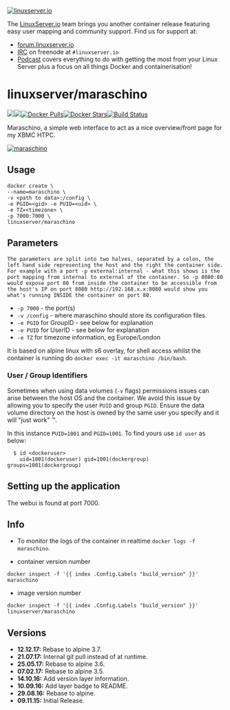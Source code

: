 [linuxserverurl]: https://linuxserver.io
[forumurl]: https://forum.linuxserver.io
[ircurl]: https://www.linuxserver.io/irc/
[podcasturl]: https://www.linuxserver.io/podcast/
[appurl]: http://www.maraschinoproject.com/
[hub]: https://hub.docker.com/r/linuxserver/maraschino/

[![linuxserver.io](https://raw.githubusercontent.com/linuxserver/docker-templates/master/linuxserver.io/img/linuxserver_medium.png)][linuxserverurl]

The [LinuxServer.io][linuxserverurl] team brings you another container release featuring easy user mapping and community support. Find us for support at:
* [forum.linuxserver.io][forumurl]
* [IRC][ircurl] on freenode at `#linuxserver.io`
* [Podcast][podcasturl] covers everything to do with getting the most from your Linux Server plus a focus on all things Docker and containerisation!

# linuxserver/maraschino
[![](https://images.microbadger.com/badges/version/linuxserver/maraschino.svg)](https://microbadger.com/images/linuxserver/maraschino "Get your own version badge on microbadger.com")[![](https://images.microbadger.com/badges/image/linuxserver/maraschino.svg)](https://microbadger.com/images/linuxserver/maraschino "Get your own image badge on microbadger.com")[![Docker Pulls](https://img.shields.io/docker/pulls/linuxserver/maraschino.svg)][hub][![Docker Stars](https://img.shields.io/docker/stars/linuxserver/maraschino.svg)][hub][![Build Status](https://ci.linuxserver.io/buildStatus/icon?job=Docker-Builders/x86-64/x86-64-maraschino)](https://ci.linuxserver.io/job/Docker-Builders/job/x86-64/job/x86-64-maraschino/)

Maraschino, a simple web interface to act as a nice overview/front page for my XBMC HTPC.

[![maraschino](https://raw.githubusercontent.com/linuxserver/docker-templates/master/linuxserver.io/img/maraschino.png)][appurl]

## Usage

```
docker create \
--name=maraschino \
-v <path to data>:/config \
-e PGID=<gid> -e PUID=<uid> \
-e TZ=<timezone> \
-p 7000:7000 \
linuxserver/maraschino
```

## Parameters

`The parameters are split into two halves, separated by a colon, the left hand side representing the host and the right the container side. 
For example with a port -p external:internal - what this shows is the port mapping from internal to external of the container.
So -p 8080:80 would expose port 80 from inside the container to be accessible from the host's IP on port 8080
http://192.168.x.x:8080 would show you what's running INSIDE the container on port 80.`


* `-p 7000` - the port(s)
* `-v /config` - where maraschino should store its configuration files.
* `-e PGID` for GroupID - see below for explanation
* `-e PUID` for UserID - see below for explanation
* `-e TZ` for timezone information, eg Europe/London

It is based on alpine linux with s6 overlay, for shell access whilst the container is running do `docker exec -it maraschino /bin/bash`.

### User / Group Identifiers

Sometimes when using data volumes (`-v` flags) permissions issues can arise between the host OS and the container. We avoid this issue by allowing you to specify the user `PUID` and group `PGID`. Ensure the data volume directory on the host is owned by the same user you specify and it will "just work" ™.

In this instance `PUID=1001` and `PGID=1001`. To find yours use `id user` as below:

```
  $ id <dockeruser>
    uid=1001(dockeruser) gid=1001(dockergroup) groups=1001(dockergroup)
```

## Setting up the application

The webui is found at port 7000.


## Info

* To monitor the logs of the container in realtime `docker logs -f maraschino`.

* container version number 

`docker inspect -f '{{ index .Config.Labels "build_version" }}' maraschino`

* image version number

`docker inspect -f '{{ index .Config.Labels "build_version" }}' linuxserver/maraschino`

## Versions

+ **12.12.17:** Rebase to alpine 3.7.
+ **21.07.17:** Internal git pull instead of at runtime.
+ **25.05.17:** Rebase to alpine 3.6.
+ **07.02.17:** Rebase to alpine 3.5.
+ **14.10.16:** Add version layer information.
+ **10.09.16:** Add layer badge to README.
+ **29.08.16:** Rebase to alpine.
+ **09.11.15:** Initial Release.
